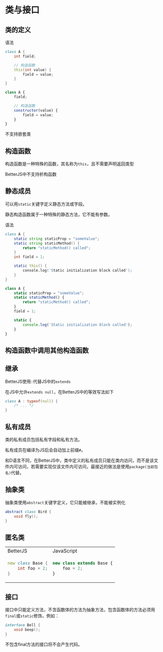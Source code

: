 # 类与接口

## 类的定义
语法
```d
class A {
    int field;

    // 构造函数
    this(int value) {
        field = value;
    }
}
```

```js
class A {
    field;

    // 构造函数
    constructor(value) {
        field = value;
    }
}
```

不支持嵌套类

## 构造函数
构造函数是一种特殊的函数，其名称为`this`，且不需要声明返回类型

BetterJS中不支持析构函数

## 静态成员
可以用`static`关键字定义静态方法或字段。

静态构造函数属于一种特殊的静态方法，它不能有参数。

语法
```d
class A {
    static string staticProp = "someValue";
    static string staticMethod() {
        return "staticMethod() called";
    }
    int field = 1;

    static this() {
        console.log('Static initialization block called');
    }
}
```

```js
class A {
    static staticProp = "someValue";
    static staticMethod() {
        return "staticMethod() called";
    }
    field = 1;

    static {
        console.log('Static initialization block called');
    }
}
```

## 构造函数中调用其他构造函数


## 继承
BetterJS使用`:`代替JS中的`extends`

在JS中允许`extends null`，在BetterJS中的等效写法如下
```d
class A : typeof(null) {
    /* ... */
}
```

## 私有成员
类的私有成员包括私有字段和私有方法。

私有成员在编译为JS后会自动加上前缀`#`。

和D语言不同，在BetterJS中，类中定义的私有成员只能在类内访问，而不是该文件内可访问，若需要实现仅该文件内可访问，最接近的做法是使用`package(当前包名)`代替。

## 抽象类
抽象类使用`abstract`关键字定义，它只能被继承，不能被实例化
```d
abstract class Bird {
    void fly();
}
```

## 匿名类

<table>
<tr><td>BetterJS</td><td>JavaScript</td></tr>
<tr><td>

```d
new class Base {
    int foo = 2;
}
```
</td><td>

```js
new class extends Base {
    foo = 2;
}
```
</td></tr>
</table>

## 接口
接口中只能定义方法，不含函数体的方法为抽象方法，包含函数体的方法必须用`final`或`static`修饰，例如：
```d
interface Bell {
    void beep();
}
```
不包含final方法的接口将不会产生代码。
